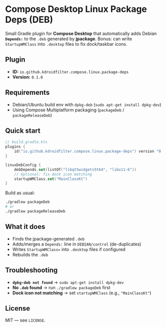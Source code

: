 # Compose Desktop Linux Package Deps (DEB)

Small Gradle plugin for **Compose Desktop** that automatically adds Debian **`Depends:`** to the `.deb` generated by **jpackage**.
Bonus: can write `StartupWMClass` into `.desktop` files to fix dock/taskbar icons.

## Plugin

* **ID:** `io.github.kdroidfilter.compose.linux.package-deps`
* **Version:** `0.1.0`

## Requirements

* Debian/Ubuntu build env with `dpkg-deb` (`sudo apt-get install dpkg-dev`)
* Using Compose Multiplatform packaging (`packageDeb` / `packageReleaseDeb`)

## Quick start

```kotlin
// build.gradle.kts
plugins {
    id("io.github.kdroidfilter.compose.linux.package-deps") version "0.1.0"
}

linuxDebConfig {
    debDepends.set(listOf("libqt5widgets5t64", "libx11-6"))
    // Optional: fix dock icon matching
    startupWMClass.set("MainClassKt")
}
```

Build as usual:

```bash
./gradlew packageDeb
# or
./gradlew packageReleaseDeb
```

## What it does

* Finds the jpackage-generated `.deb`
* Adds/merges a `Depends:` line in `DEBIAN/control` (de-duplicates)
* Writes `StartupWMClass=` into `.desktop` files if configured
* Rebuilds the `.deb`

## Troubleshooting

* **`dpkg-deb not found`** → `sudo apt-get install dpkg-dev`
* **No `.deb` found** → run `./gradlew packageDeb` first
* **Dock icon not matching** → set `startupWMClass` (e.g., `"MainClassKt"`)

## License

MIT — see `LICENSE`.
